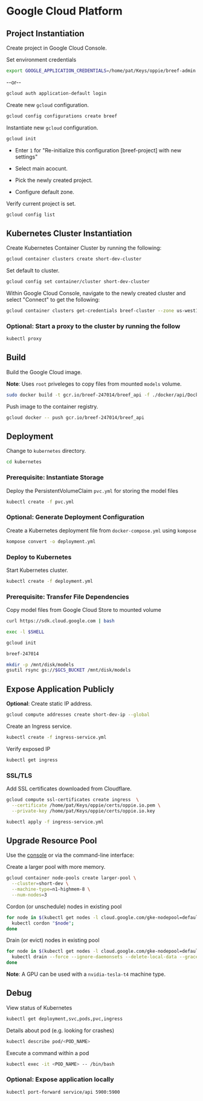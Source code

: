 # Google Cloud Platform

## Project Instantiation

Create project in Google Cloud Console.

Set environment credentials

```bash
export GOOGLE_APPLICATION_CREDENTIALS=/home/pat/Keys/oppie/breef-admin.json
```

--or--

```bash
gcloud auth application-default login
```

Create new `gcloud` configuration.

```bash
gcloud config configurations create breef
```

Instantiate new `gcloud` configuration.

```bash
gcloud init
```

- Enter `1` for "Re-initialize this configuration [breef-project] with new settings"

- Select main acocunt.

- Pick the newly created project.

- Configure default zone.

Verify current project is set.

```bash
gcloud config list
```

## Kubernetes Cluster Instantiation

Create Kubernetes Container Cluster by running the following:

```bash
gcloud container clusters create short-dev-cluster
```

Set default to cluster.

```bash
gcloud config set container/cluster short-dev-cluster
```

Within Google Cloud Console, navigate to the newly created cluster and select "Connect" to get the following:

```bash
gcloud container clusters get-credentials breef-cluster --zone us-west1-b --project breef-247014
```

### Optional: Start a proxy to the cluster by running the follow

```bash
kubectl proxy
```

## Build

Build the Google Cloud image.

__Note__: Uses `root` priveleges to copy files from mounted `models` volume.

```bash
sudo docker build -t gcr.io/breef-247014/breef_api -f ./docker/api/Dockerfile .
```

Push image to the container registry.

```bash
gcloud docker -- push gcr.io/breef-247014/breef_api
```

## Deployment

Change to `kubernetes` directory.

```bash
cd kubernetes
```

### Prerequisite: Instantiate Storage

Deploy the PersistentVolumeClaim `pvc.yml` for storing the model files

```bash
kubectl create -f pvc.yml
```

### __Optional__: Generate Deployment Configuration

Create a Kubernetes deployment file from `docker-compose.yml` using `kompose`

```bash
kompose convert -o deployment.yml
```

### Deploy to Kubernetes

Start Kubernetes cluster.

```bash
kubectl create -f deployment.yml
```

### Prerequisite: Transfer File Dependencies

Copy model files from Google Cloud Store to mounted volume

```bash
curl https://sdk.cloud.google.com | bash
```

```bash
exec -l $SHELL
```

```bash
gcloud init
```

```bash
breef-247014
```

```bash
mkdir -p /mnt/disk/models
gsutil rsync gs://$GCS_BUCKET /mnt/disk/models
```

## Expose Application Publicly

__Optional__: Create static IP address.

```bash
gcloud compute addresses create short-dev-ip --global
```

Create an Ingress service.

```bash
kubectl create -f ingress-service.yml
```

Verify exposed IP

```bash
kubectl get ingress
```

### SSL/TLS

Add SSL certificates downloaded from Cloudflare.

```bash
gcloud compute ssl-certificates create ingress  \
  --certificate /home/pat/Keys/oppie/certs/oppie.io.pem \
  --private-key /home/pat/Keys/oppie/certs/oppie.io.key

kubectl apply -f ingress-service.yml
```

## Upgrade Resource Pool

Use the [console](https://console.cloud.google.com/kubernetes/clusters/) or via the command-line interface:

Create a larger pool with more memory.

```bash
gcloud container node-pools create larger-pool \
  --cluster=short-dev \
  --machine-type=n1-highmem-8 \
  --num-nodes=3
```

Cordon (or unschedule) nodes in existing pool

```bash
for node in $(kubectl get nodes -l cloud.google.com/gke-nodepool=default-pool -o=name); do
  kubectl cordon "$node";
done
```

Drain (or evict) nodes in existing pool

```bash
for node in $(kubectl get nodes -l cloud.google.com/gke-nodepool=default-pool -o=name); do
  kubectl drain --force --ignore-daemonsets --delete-local-data --grace-period=10 "$node";
done
```

__Note__: A GPU can be used with a `nvidia-tesla-t4` machine type.

## Debug

View status of Kubernetes

```bash
kubectl get deployment,svc,pods,pvc,ingress
```

Details about pod (e.g. looking for crashes)

```bash
kubectl describe pod/<POD_NAME>
```

Execute a command within a pod

```bash
kubectl exec -it <POD_NAME> -- /bin/bash
```

### Optional: Expose application locally

```bash
kubectl port-forward service/api 5900:5900
```
